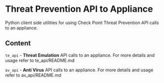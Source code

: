 # Threat Prevention API to Appliance
Python client side utilities for using Check Point Threat Prevention API calls to an appliance.

## Content
`te_api` - **Threat Emulation** API calls to an appliance.   For more details and usage refer to te_api/README.md

`av_api` - **Anti Virus** API calls to an appliance.   For more details and usage refer to av_api/README.md
